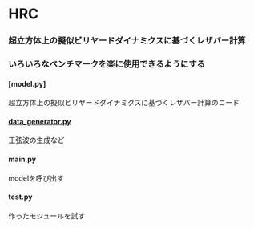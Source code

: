 HRC
====

### 超立方体上の擬似ビリヤードダイナミクスに基づくレザバー計算
### いろいろなベンチマークを楽に使用できるようにする


#### [model.py]
超立方体上の擬似ビリヤードダイナミクスに基づくレザバー計算のコード

#### [data_generator.py](https://github.com/katorilab/cbm_rc/blob/master/hrcpy/data_generater.py)
正弦波の生成など

#### main.py
modelを呼び出す

#### test.py
作ったモジュールを試す
